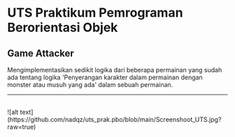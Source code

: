 # UTS Praktikum Pemrograman Berorientasi Objek
## Game Attacker
Mengimplementasikan sedikit logika dari beberapa permainan yang sudah ada tentang logika 'Penyerangan karakter dalam permainan dengan monster atau musuh yang ada' dalam sebuah permainan.
<br/>

---
<br/>
![alt text](https://github.com/nadqz/uts_prak.pbo/blob/main/Screenshoot_UTS.jpg?raw=true)

